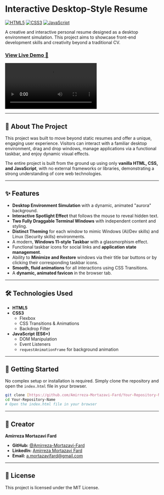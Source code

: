 # Interactive Desktop-Style Resume

[![HTML5](https://img.shields.io/badge/HTML5-E34F26?style=for-the-badge&logo=html5&logoColor=white)](https://developer.mozilla.org/en-US/docs/Web/Guide/HTML/HTML5)
[![CSS3](https://img.shields.io/badge/CSS3-1572B6?style=for-the-badge&logo=css3&logoColor=white)](https://developer.mozilla.org/en-US/docs/Web/CSS)
[![JavaScript](https://img.shields.io/badge/JavaScript-F7DF1E?style=for-the-badge&logo=javascript&logoColor=black)](https://developer.mozilla.org/en-US/docs/Web/JavaScript)

A creative and interactive personal resume designed as a desktop environment simulation. This project aims to showcase front-end development skills and creativity beyond a traditional CV.

### **[View Live Demo 🚀](https://imfard.ir)**

![Project Screenshot](https://github.com/amirrezamortazavifard/interactive-resume/blob/main/demo/Recording%202025-06-27%20032143.mp4)

---

## 📜 About The Project

This project was built to move beyond static resumes and offer a unique, engaging user experience. Visitors can interact with a familiar desktop environment, drag and drop windows, manage applications via a functional taskbar, and enjoy dynamic visual effects.

The entire project is built from the ground up using only **vanilla HTML, CSS, and JavaScript**, with no external frameworks or libraries, demonstrating a strong understanding of core web technologies.

---

## ✨ Features

* **Desktop Environment Simulation** with a dynamic, animated "aurora" background.
* **Interactive Spotlight Effect** that follows the mouse to reveal hidden text.
* **Two Fully Draggable Terminal Windows** with independent content and styling.
* **Distinct Theming** for each window to mimic Windows (AI/Dev skills) and Linux (Security skills) environments.
* A modern, **Windows 11-style Taskbar** with a glassmorphism effect.
* Functional taskbar icons for social links and **application state management**.
* Ability to **Minimize and Restore** windows via their title bar buttons or by clicking their corresponding taskbar icons.
* **Smooth, fluid animations** for all interactions using CSS Transitions.
* A **dynamic, animated favicon** in the browser tab.

---

## 🛠️ Technologies Used

* **HTML5**
* **CSS3**
    * Flexbox
    * CSS Transitions & Animations
    * Backdrop Filter
* **JavaScript (ES6+)**
    * DOM Manipulation
    * Event Listeners
    * `requestAnimationFrame` for background animation

---

## 🚀 Getting Started

No complex setup or installation is required. Simply clone the repository and open the `index.html` file in your browser.

```bash
git clone [https://github.com/Amirreza-Mortazavi-Fard/Your-Repository-Name.git](https://github.com/Amirreza-Mortazavi-Fard/Your-Repository-Name.git)
cd Your-Repository-Name
# Open the index.html file in your browser
```

---

## 👤 Creator

**Amirreza Mortazavi Fard**

* **GitHub:** [@Amirreza-Mortazavi-Fard](https://github.com/Amirreza-Mortazavi-Fard)
* **LinkedIn:** [Amirreza Mortazavi Fard](https://www.linkedin.com/in/amirreza-mortazavi-fard-1a1a72260)
* **Email:** [a.mortazavifard@gmail.com](mailto:a.mortazavifard@gmail.com)

---

## 📄 License

This project is licensed under the MIT License.
